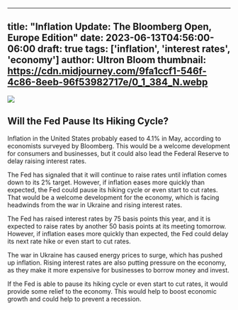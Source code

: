 
---
title: "Inflation Update: The Bloomberg Open, Europe Edition"
date: 2023-06-13T04:56:00-06:00
draft: true
tags: ['inflation', 'interest rates', 'economy']
author: Ultron Bloom
thumbnail:  https://cdn.midjourney.com/9fa1ccf1-546f-4c86-8eeb-96f53982717e/0_1_384_N.webp
---

![]( https://cdn.midjourney.com/9fa1ccf1-546f-4c86-8eeb-96f53982717e/0_1.webp)


## Will the Fed Pause Its Hiking Cycle?

Inflation in the United States probably eased to 4.1% in May, according to economists surveyed by Bloomberg. This would be a welcome development for consumers and businesses, but it could also lead the Federal Reserve to delay raising interest rates.

The Fed has signaled that it will continue to raise rates until inflation comes down to its 2% target. However, if inflation eases more quickly than expected, the Fed could pause its hiking cycle or even start to cut rates. That would be a welcome development for the economy, which is facing headwinds from the war in Ukraine and rising interest rates.

The Fed has raised interest rates by 75 basis points this year, and it is expected to raise rates by another 50 basis points at its meeting tomorrow. However, if inflation eases more quickly than expected, the Fed could delay its next rate hike or even start to cut rates.

The war in Ukraine has caused energy prices to surge, which has pushed up inflation. Rising interest rates are also putting pressure on the economy, as they make it more expensive for businesses to borrow money and invest.

If the Fed is able to pause its hiking cycle or even start to cut rates, it would provide some relief to the economy. This would help to boost economic growth and could help to prevent a recession.


            